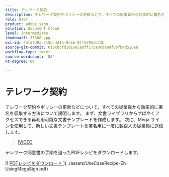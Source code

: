 ```yaml
---
title: テレワーク契約
description: テレワーク契約やポリシーの更新などで、すべての従業員から効率的に署名を収集できます
role: User
product: adobe sign
solution: Document Cloud
level: Intermediate
thumbnail: 33808.jpg
exl-id: 4efd2d9a-715b-4d1a-9c6b-0ff5795cbf3b
source-git-commit: 018cbcfd1d1605a8ff175a0cda98f0bfb4d528a8
workflow-type: tm+mt
source-wordcount: '85'
ht-degree: 0%

---
```


# テレワーク契約

テレワーク契約やポリシーの更新などについて、すべての従業員から効率的に署名を収集する方法について説明します。 まず、文書ライブラリからすばやくアクセスできる再利用可能な文書テンプレートを作成します。 次に、Mega サインを使用して、新しい文書テンプレートを署名用に一度に数百人の従業員に送信します。

>[!VIDEO](https://video.tv.adobe.com/v/33808?hidetitle=true)

テレワーク同意書の手順を追ったPDFレシピをダウンロードします。

[! [PDFレシピをダウンロード ](../assets/acrobat_PDF_96.png)](../assets/UseCaseRecipe-EN-UsingMegaSign.pdf)
